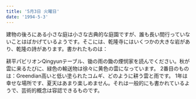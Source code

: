 ```yaml
---
title: '5月3日 火曜日'
date: '1994-5-3'
---
```


建物の後ろにある小さな庭は小さな古典的な庭園ですが、誰も長い間行っていないことはばかげているようです。そこには、乾隆寺にはいくつかの大きな岩があり、乾隆の詩があります。書かれたものは：

耕平パビリオンQingyunテーブル、锄の雨の鋤の煙悯家を読んでください。秋が雲に来るたびに、緑色の輸送物は徐々に黄色の雲になっています。 2番目のものは：Greendian高いと低い塗られたコムギ、どのように耕う雲と雨です。 1年は幸せな場所です、夏天はあまり楽しめません。それは一般的にも書かれているようで、芸術的概念は容認できるものです。

